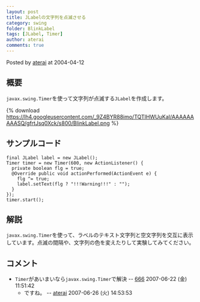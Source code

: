 ```yaml
---
layout: post
title: JLabelの文字列を点滅させる
category: swing
folder: BlinkLabel
tags: [JLabel, Timer]
author: aterai
comments: true
---
```


Posted by [aterai](http://terai.xrea.jp/aterai.html) at 2004-04-12

## 概要
`javax.swing.Timer`を使って文字列が点滅する`JLabel`を作成します。

{% download https://lh4.googleusercontent.com/_9Z4BYR88imo/TQTIHWUuKaI/AAAAAAAAASQ/gfrtJsq0Xck/s800/BlinkLabel.png %}

## サンプルコード
<pre class="prettyprint"><code>final JLabel label = new JLabel();
Timer timer = new Timer(600, new ActionListener() {
  private boolean flg = true;
  @Override public void actionPerformed(ActionEvent e) {
    flg ^= true;
    label.setText(flg ? "!!!Warning!!!" : "");
  }
});
timer.start();
</code></pre>

## 解説
`javax.swing.Timer`を使って、ラベルのテキスト文字列と空文字列を交互に表示しています。点滅の間隔や、文字列の色を変えたりして実験してみてください。

## コメント
- `Timer`があいまいなら`javax.swing.Timer`で解決 -- [666](http://terai.xrea.jp/666.html) 2007-06-22 (金) 11:51:42
    - ですね。 -- [aterai](http://terai.xrea.jp/aterai.html) 2007-06-26 (火) 14:53:53

<!-- dummy comment line for breaking list -->

